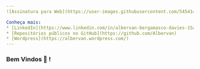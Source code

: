 ```yaml
---
![Assinatura para Web](https://user-images.githubusercontent.com/54541416/79355640-edd8d600-7f0b-11ea-8ac0-74640a591e3c.png)

Conheça mais:
* [LinkedIn](https://www.linkedin.com/in/albervan-bergamasco-davies-15aa9999/)
* [Repositórios públicos no GitHub](https://github.com/Albervan)
* [Wordpress](https://albervan.wordpress.com/)
---
```

### Bem Vindos 👋 !
<!--
**Albervan/Albervan** is a ✨ _special_ ✨ repository because its `README.md` (this file) appears on your GitHub profile.

Here are some ideas to get you started:

- 🔭 I’m currently working on ...
- 🌱 I’m currently learning ...
- 👯 I’m looking to collaborate on ...
- 🤔 I’m looking for help with ...
- 💬 Ask me about ...
- 📫 How to reach me: ...
- 😄 Pronouns: ...
- ⚡ Fun fact: ...
-->
